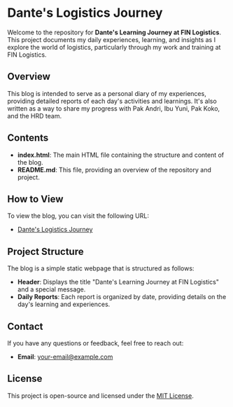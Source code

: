 # Dante's Logistics Journey

Welcome to the repository for **Dante's Learning Journey at FIN Logistics**. This project documents my daily experiences, learning, and insights as I explore the world of logistics, particularly through my work and training at FIN Logistics.

## Overview

This blog is intended to serve as a personal diary of my experiences, providing detailed reports of each day's activities and learnings. It's also written as a way to share my progress with Pak Andri, Ibu Yuni, Pak Koko, and the HRD team.

## Contents

- **index.html**: The main HTML file containing the structure and content of the blog.
- **README.md**: This file, providing an overview of the repository and project.

## How to View

To view the blog, you can visit the following URL:
- [Dante's Logistics Journey](https://DanteAtFIN.github.io/DantesLogisticsJourney)

## Project Structure

The blog is a simple static webpage that is structured as follows:
- **Header**: Displays the title "Dante's Learning Journey at FIN Logistics" and a special message.
- **Daily Reports**: Each report is organized by date, providing details on the day's learning and experiences.
  
## Contact

If you have any questions or feedback, feel free to reach out:
- **Email**: [your-email@example.com](mailto:your-email@example.com)

## License

This project is open-source and licensed under the [MIT License](LICENSE).


